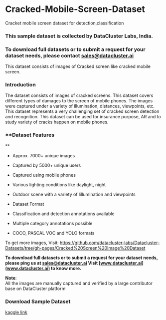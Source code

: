 # Cracked-Mobile-Screen-Dataset
Cracket mobile screen dataset for detection,classification


### **This sample dataset is collected by DataCluster Labs, India.**

### To download full datasets or to submit a request for your dataset needs, please contact sales@datacluster.ai

This dataset consists of images of Cracked screen like cracked mobile screen.

### **Introduction**
The dataset consists of images of cracked screens. This dataset covers different types of damages to the screen of mobile phones. The images were captured under a variety of illumination, distances, viewpoints, etc. This dataset represents a very challenging set of cracked screen detection and recognition. This dataset can be used for insurance purpose, AR and to study variety of cracks happen on mobile phones.

### **Dataset Features
**
- Approx. 7000+ unique images
- Captured by 5000+ unique users
- Captured using mobile phones
- Various lighting conditions like daylight, night
- Outdoor scene with a variety of lillumination and viewpoints
- Dataset Format

- Classification and detection annotations available
- Multiple category annotations possible
- COCO, PASCAL VOC and YOLO formats

To get more images, Visit: https://github.com/datacluster-labs/Datacluster-Datasets/tree/gh-pages/Cracked%20Screen%20Image%20Dataset

**To download full datasets or to submit a request for your dataset needs, please ping us at [sales@datacluster.ai](sales@datacluster.ai) Visit [www.datacluster.ai](www.datacluster.ai) to know more.**  

**Note**:  
All the images are manually captured and verified by a large contributor base on DataCluster platform


### **Download Sample Dataset**  
[kaggle link](https://www.kaggle.com/datasets/dataclusterlabs/cracked-screen-dataset)
